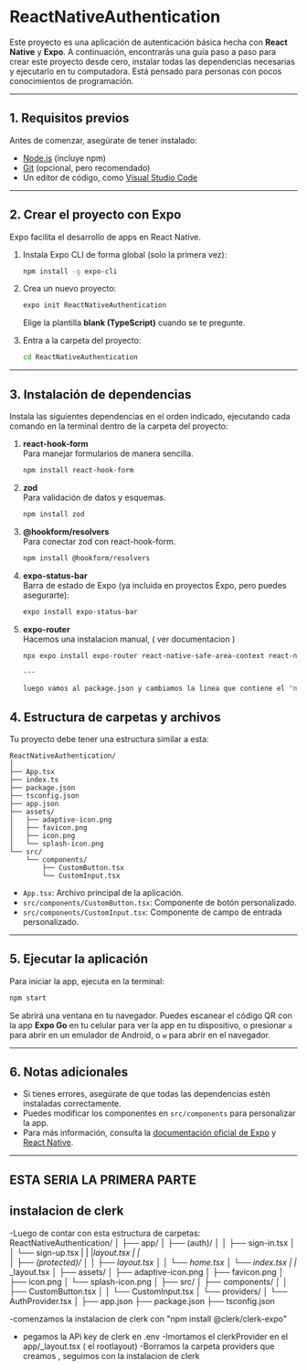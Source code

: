 # ReactNativeAuthentication

Este proyecto es una aplicación de autenticación básica hecha con **React Native** y **Expo**. A continuación, encontrarás una guía paso a paso para crear este proyecto desde cero, instalar todas las dependencias necesarias y ejecutarlo en tu computadora. Está pensado para personas con pocos conocimientos de programación.

---

## 1. Requisitos previos

Antes de comenzar, asegúrate de tener instalado:

- [Node.js](https://nodejs.org/) (incluye npm)
- [Git](https://git-scm.com/) (opcional, pero recomendado)
- Un editor de código, como [Visual Studio Code](https://code.visualstudio.com/)

---

## 2. Crear el proyecto con Expo

Expo facilita el desarrollo de apps en React Native.

1. Instala Expo CLI de forma global (solo la primera vez):

   ```bash
   npm install -g expo-cli
   ```

2. Crea un nuevo proyecto:

   ```bash
   expo init ReactNativeAuthentication
   ```

   Elige la plantilla **blank (TypeScript)** cuando se te pregunte.

3. Entra a la carpeta del proyecto:

   ```bash
   cd ReactNativeAuthentication
   ```

---

## 3. Instalación de dependencias

Instala las siguientes dependencias en el orden indicado, ejecutando cada comando en la terminal dentro de la carpeta del proyecto:

1. **react-hook-form**  
   Para manejar formularios de manera sencilla.

   ```bash
   npm install react-hook-form
   ```

2. **zod**  
   Para validación de datos y esquemas.

   ```bash
   npm install zod
   ```

3. **@hookform/resolvers**  
   Para conectar zod con react-hook-form.

   ```bash
   npm install @hookform/resolvers
   ```

4. **expo-status-bar**  
   Barra de estado de Expo (ya incluida en proyectos Expo, pero puedes asegurarte):

   ```bash
   expo install expo-status-bar
   ```

5. **expo-router**  
   Hacemos una instalacion manual, ( ver documentacion )

   ```bash
   npx expo install expo-router react-native-safe-area-context react-native-screens expo-linking expo-constants expo-status-bar

   ---

   luego vamos al package.json y cambiamos la linea que contiene el "main":"index.js", ahora deberia ser:"main": "expo-router/entry", etc. SEGUIR INSTRUCCIONES DE LA DOCUMENTACION 

## 4. Estructura de carpetas y archivos

Tu proyecto debe tener una estructura similar a esta:

```
ReactNativeAuthentication/
│
├── App.tsx
├── index.ts
├── package.json
├── tsconfig.json
├── app.json
├── assets/
│   ├── adaptive-icon.png
│   ├── favicon.png
│   ├── icon.png
│   └── splash-icon.png
└── src/
    └── components/
        ├── CustomButton.tsx
        └── CustomInput.tsx
```

- `App.tsx`: Archivo principal de la aplicación.
- `src/components/CustomButton.tsx`: Componente de botón personalizado.
- `src/components/CustomInput.tsx`: Componente de campo de entrada personalizado.

---

## 5. Ejecutar la aplicación

Para iniciar la app, ejecuta en la terminal:

```bash
npm start
```

Se abrirá una ventana en tu navegador. Puedes escanear el código QR con la app **Expo Go** en tu celular para ver la app en tu dispositivo, o presionar `a` para abrir en un emulador de Android, o `w` para abrir en el navegador.

---

## 6. Notas adicionales

- Si tienes errores, asegúrate de que todas las dependencias estén instaladas correctamente.
- Puedes modificar los componentes en `src/components` para personalizar la app.
- Para más información, consulta la [documentación oficial de Expo](https://docs.expo.dev/) y [React Native](https://reactnative.dev/).

---

## ESTA SERIA LA PRIMERA PARTE

## instalacion de clerk

-Luego de contar con esta estructura de carpetas:
ReactNativeAuthentication/
│
├── app/
│   ├── (auth)/
│   │   ├── sign-in.tsx
│   │   └── sign-up.tsx
|   |   |_layout.tsx
|   |   
│   ├── (protected)/
│   │   ├── _layout.tsx
│   │   └── home.tsx
│   └── index.tsx
|   |__ _layout.tsx
│
├── assets/
│   ├── adaptive-icon.png
│   ├── favicon.png
│   ├── icon.png
│   └── splash-icon.png
│
├── src/
│   ├── components/
│   │   ├── CustomButton.tsx
│   │   └── CustomInput.tsx
│   └── providers/
│       └── AuthProvider.tsx
│
├── app.json
├── package.json
├── tsconfig.json


-comenzamos la instalacion de clerk con "npm install @clerk/clerk-expo"

- pegamos la APi key de clerk en .env
-Imortamos el clerkProvider en el app/_layout.tsx ( el rootlayout)
-Borramos la carpeta providers que creamos , seguimos con la instalacion de clerk